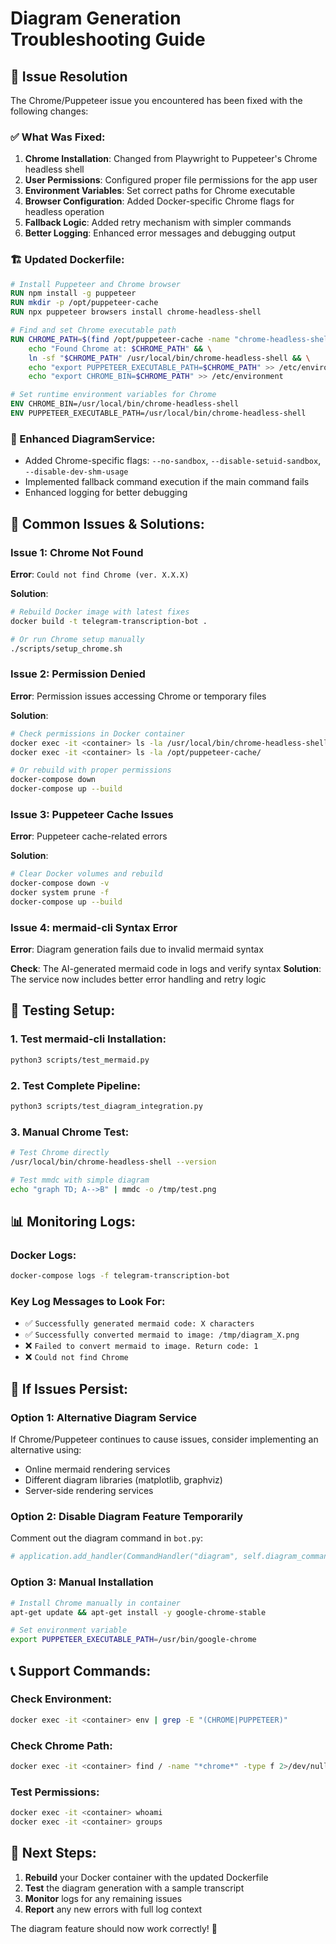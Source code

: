 # Diagram Generation Troubleshooting Guide

## 🔧 Issue Resolution

The Chrome/Puppeteer issue you encountered has been fixed with the following changes:

### ✅ What Was Fixed:

1. **Chrome Installation**: Changed from Playwright to Puppeteer's Chrome headless shell
2. **User Permissions**: Configured proper file permissions for the app user
3. **Environment Variables**: Set correct paths for Chrome executable
4. **Browser Configuration**: Added Docker-specific Chrome flags for headless operation
5. **Fallback Logic**: Added retry mechanism with simpler commands
6. **Better Logging**: Enhanced error messages and debugging output

### 🏗️ Updated Dockerfile:

```dockerfile
# Install Puppeteer and Chrome browser
RUN npm install -g puppeteer
RUN mkdir -p /opt/puppeteer-cache
RUN npx puppeteer browsers install chrome-headless-shell

# Find and set Chrome executable path
RUN CHROME_PATH=$(find /opt/puppeteer-cache -name "chrome-headless-shell" -type f -executable | head -1) && \
    echo "Found Chrome at: $CHROME_PATH" && \
    ln -sf "$CHROME_PATH" /usr/local/bin/chrome-headless-shell && \
    echo "export PUPPETEER_EXECUTABLE_PATH=$CHROME_PATH" >> /etc/environment && \
    echo "export CHROME_BIN=$CHROME_PATH" >> /etc/environment

# Set runtime environment variables for Chrome
ENV CHROME_BIN=/usr/local/bin/chrome-headless-shell
ENV PUPPETEER_EXECUTABLE_PATH=/usr/local/bin/chrome-headless-shell
```

### 🔄 Enhanced DiagramService:

- Added Chrome-specific flags: `--no-sandbox`, `--disable-setuid-sandbox`, `--disable-dev-shm-usage`
- Implemented fallback command execution if the main command fails
- Enhanced logging for better debugging

## 🐛 Common Issues & Solutions:

### Issue 1: Chrome Not Found
**Error**: `Could not find Chrome (ver. X.X.X)`

**Solution**:
```bash
# Rebuild Docker image with latest fixes
docker build -t telegram-transcription-bot .

# Or run Chrome setup manually
./scripts/setup_chrome.sh
```

### Issue 2: Permission Denied
**Error**: Permission issues accessing Chrome or temporary files

**Solution**:
```bash
# Check permissions in Docker container
docker exec -it <container> ls -la /usr/local/bin/chrome-headless-shell
docker exec -it <container> ls -la /opt/puppeteer-cache/

# Or rebuild with proper permissions
docker-compose down
docker-compose up --build
```

### Issue 3: Puppeteer Cache Issues
**Error**: Puppeteer cache-related errors

**Solution**:
```bash
# Clear Docker volumes and rebuild
docker-compose down -v
docker system prune -f
docker-compose up --build
```

### Issue 4: mermaid-cli Syntax Error
**Error**: Diagram generation fails due to invalid mermaid syntax

**Check**: The AI-generated mermaid code in logs and verify syntax
**Solution**: The service now includes better error handling and retry logic

## 🧪 Testing Setup:

### 1. Test mermaid-cli Installation:
```bash
python3 scripts/test_mermaid.py
```

### 2. Test Complete Pipeline:
```bash
python3 scripts/test_diagram_integration.py
```

### 3. Manual Chrome Test:
```bash
# Test Chrome directly
/usr/local/bin/chrome-headless-shell --version

# Test mmdc with simple diagram
echo "graph TD; A-->B" | mmdc -o /tmp/test.png
```

## 📊 Monitoring Logs:

### Docker Logs:
```bash
docker-compose logs -f telegram-transcription-bot
```

### Key Log Messages to Look For:
- ✅ `Successfully generated mermaid code: X characters`
- ✅ `Successfully converted mermaid to image: /tmp/diagram_X.png`
- ❌ `Failed to convert mermaid to image. Return code: 1`
- ❌ `Could not find Chrome`

## 🔄 If Issues Persist:

### Option 1: Alternative Diagram Service
If Chrome/Puppeteer continues to cause issues, consider implementing an alternative using:
- Online mermaid rendering services
- Different diagram libraries (matplotlib, graphviz)
- Server-side rendering services

### Option 2: Disable Diagram Feature Temporarily
Comment out the diagram command in `bot.py`:
```python
# application.add_handler(CommandHandler("diagram", self.diagram_command))
```

### Option 3: Manual Installation
```bash
# Install Chrome manually in container
apt-get update && apt-get install -y google-chrome-stable

# Set environment variable
export PUPPETEER_EXECUTABLE_PATH=/usr/bin/google-chrome
```

## 📞 Support Commands:

### Check Environment:
```bash
docker exec -it <container> env | grep -E "(CHROME|PUPPETEER)"
```

### Check Chrome Path:
```bash
docker exec -it <container> find / -name "*chrome*" -type f 2>/dev/null
```

### Test Permissions:
```bash
docker exec -it <container> whoami
docker exec -it <container> groups
```

## 🚀 Next Steps:

1. **Rebuild** your Docker container with the updated Dockerfile
2. **Test** the diagram generation with a sample transcript
3. **Monitor** logs for any remaining issues
4. **Report** any new errors with full log context

The diagram feature should now work correctly! 🎉